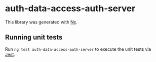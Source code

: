 # auth-data-access-auth-server

This library was generated with [Nx](https://nx.dev).

## Running unit tests

Run `ng test auth-data-access-auth-server` to execute the unit tests via [Jest](https://jestjs.io).
